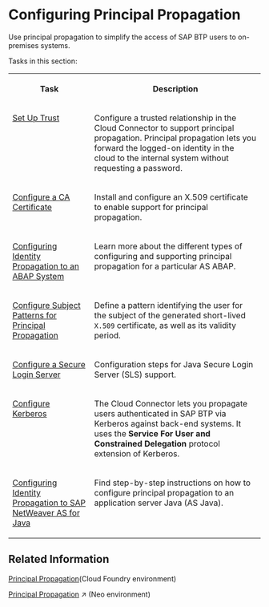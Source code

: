 <!-- loioc84d4d0b12d34890b334998185f49e88 -->

# Configuring Principal Propagation

Use principal propagation to simplify the access of SAP BTP users to on-premises systems.

Tasks in this section:


<table>
<tr>
<th valign="top">

Task

</th>
<th valign="top">

Description

</th>
</tr>
<tr>
<td valign="top">

[Set Up Trust](set-up-trust-a4ee70f.md) 

</td>
<td valign="top">

Configure a trusted relationship in the Cloud Connector to support principal propagation. Principal propagation lets you forward the logged-on identity in the cloud to the internal system without requesting a password.

</td>
</tr>
<tr>
<td valign="top">

[Configure a CA Certificate](configure-a-ca-certificate-d0c4d56.md) 

</td>
<td valign="top">

Install and configure an X.509 certificate to enable support for principal propagation.

</td>
</tr>
<tr>
<td valign="top">

[Configuring Identity Propagation to an ABAP System](configuring-identity-propagation-to-an-abap-system-6705cc3.md) 

</td>
<td valign="top">

Learn more about the different types of configuring and supporting principal propagation for a particular AS ABAP.

</td>
</tr>
<tr>
<td valign="top">

[Configure Subject Patterns for Principal Propagation](configure-subject-patterns-for-principal-propagation-58803a2.md) 

</td>
<td valign="top">

Define a pattern identifying the user for the subject of the generated short-lived `X.509` certificate, as well as its validity period.

</td>
</tr>
<tr>
<td valign="top">

[Configure a Secure Login Server](configure-a-secure-login-server-de5bbf9.md) 

</td>
<td valign="top">

Configuration steps for Java Secure Login Server \(SLS\) support.

</td>
</tr>
<tr>
<td valign="top">

[Configure Kerberos](configure-kerberos-f2339d8.md) 

</td>
<td valign="top">

The Cloud Connector lets you propagate users authenticated in SAP BTP via Kerberos against back-end systems. It uses the **Service For User and Constrained Delegation** protocol extension of Kerberos.

</td>
</tr>
<tr>
<td valign="top">

[Configuring Identity Propagation to SAP NetWeaver AS for Java](configuring-identity-propagation-to-sap-netweaver-as-for-java-2e96287.md)

</td>
<td valign="top">

Find step-by-step instructions on how to configure principal propagation to an application server Java \(AS Java\).

</td>
</tr>
</table>



<a name="loioc84d4d0b12d34890b334998185f49e88__section_wkz_qft_ngb"/>

## Related Information

[Principal Propagation](principal-propagation-e2cbb48.md)\(Cloud Foundry environment\)

[Principal Propagation](https://help.sap.com/viewer/b865ed651e414196b39f8922db2122c7/Cloud/en-US/d4d3e1e9b2dd44318b49a4812cd51383.html "Forward the identity of cloud users to an on-premise system to enable single sign-on (Neo environment).") :arrow_upper_right: \(Neo environment\)

